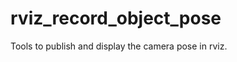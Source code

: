 rviz_record_object_pose
=====================

Tools to publish and display the camera pose in rviz.
